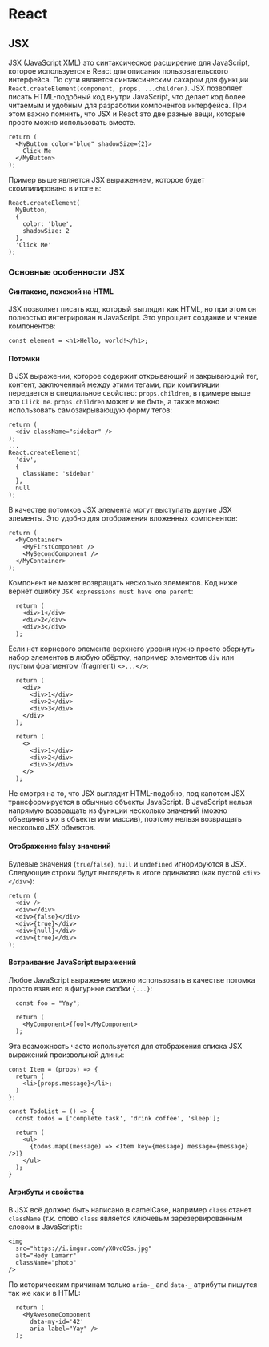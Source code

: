 # React

## JSX

JSX (JavaScript XML) это синтаксическое расширение для JavaScript, которое используется в React для описания пользовательского интерфейса. По сути является синтаксическим сахаром для функции `React.createElement(component, props, ...children)`. JSX позволяет писать HTML-подобный код внутри JavaScript, что делает код более читаемым и удобным для разработки компонентов интерфейса. При этом важно помнить, что JSX и React это две разные вещи, которые просто можно использовать вместе.

```
return (
  <MyButton color="blue" shadowSize={2}>
    Click Me
  </MyButton>
);
```

Пример выше является JSX выражением, которое будет скомпилировано в итоге в:

```
React.createElement(
  MyButton,
  {
    color: 'blue',
    shadowSize: 2
  },
  'Click Me'
);
```

### Основные особенности JSX

#### Cинтаксис, похожий на HTML

JSX позволяет писать код, который выглядит как HTML, но при этом он полностью интегрирован в JavaScript. Это упрощает создание и чтение компонентов:

```
const element = <h1>Hello, world!</h1>;

```

#### Потомки

В JSX выражении, которое содержит открывающий и закрывающий тег, контент, заключенный между этими тегами, при компиляции передается в специальное свойство: `props.children`, в примере выше это `Click me`. `props.children` может и не быть, а также можно использовать самозакрывающую форму тегов:

```
return (
  <div className="sidebar" />
);
...
React.createElement(
  'div',
  {
    className: 'sidebar'
  },
  null
);
```

В качестве потомков JSX элемента могут выступать другие JSX элементы. Это удобно для отображения вложенных компонентов:

```
return (
  <MyContainer>
    <MyFirstComponent />
    <MySecondComponent />
  </MyContainer>
);
```

Компонент не может возвращать несколько элементов. Код ниже вернёт ошибку `JSX expressions must have one parent`:

```
  return (
    <div>1</div>
    <div>2</div>
    <div>3</div>
  );
```

Если нет корневого элемента верхнего уровня нужно просто обернуть набор элементов в любую обёртку, например элементов `div` или пустым фрагментом (fragment) `<>...</>`:

```
  return (
    <div>
      <div>1</div>
      <div>2</div>
      <div>3</div>
    </div>
  );
```

```
  return (
    <>
      <div>1</div>
      <div>2</div>
      <div>3</div>
    </>
  );
```

Не смотря на то, что JSX выглядит HTML-подобно, под капотом JSX трансформируется в обычные объекты JavaScript.
В JavaScript нельзя напрямую возвращать из функции несколько значений (можно объединять их в объекты или массив), поэтому нельзя возвращать несколько JSX объектов.

#### Отображение falsy значений

Булевые значения (`true`/`false`), `null` и `undefined` игнорируются в JSX. Следующие строки будут выглядеть в итоге одинаково (как пустой `<div></div>`):

```
return (
  <div />
  <div></div>
  <div>{false}</div>
  <div>{true}</div>
  <div>{null}</div>
  <div>{true}</div>
);
```

#### Встраивание JavaScript выражений

Любое JavaScript выражение можно использовать в качестве потомка просто взяв его в фигурные скобки `{...}`:

```
  const foo = "Yay";

  return (
    <MyComponent>{foo}</MyComponent>
  );
```

Эта возможность часто используется для отображения списка JSX выражений произвольной длины:

```
const Item = (props) => {
  return (
    <li>{props.message}</li>;
  )
};

const TodoList = () => {
  const todos = ['complete task', 'drink coffee', 'sleep'];

  return (
    <ul>
      {todos.map((message) => <Item key={message} message={message} />)}
    </ul>
  );
}
```

#### Атрибуты и свойства

В JSX всё должно быть написано в camelCase, например `class` станет `className` (т.к. слово `class` является ключевым зарезервированным словом в JavaScript):

```
<img
  src="https://i.imgur.com/yXOvdOSs.jpg"
  alt="Hedy Lamarr"
  className="photo"
/>
```

По историческим причинам только `aria-_` and `data-_` атрибуты пишутся так же как и в HTML:

```
  return (
    <MyAwesomeComponent
      data-my-id='42'
      aria-label="Yay" />
  );
```
